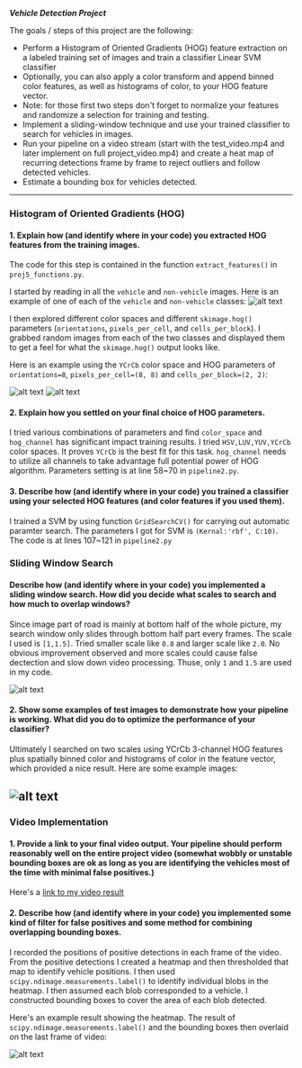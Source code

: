 

***Vehicle Detection Project***

The goals / steps of this project are the following:

* Perform a Histogram of Oriented Gradients (HOG) feature extraction on a labeled training set of images and train a classifier Linear SVM classifier
* Optionally, you can also apply a color transform and append binned color features, as well as histograms of color, to your HOG feature vector. 
* Note: for those first two steps don't forget to normalize your features and randomize a selection for training and testing.
* Implement a sliding-window technique and use your trained classifier to search for vehicles in images.
* Run your pipeline on a video stream (start with the test_video.mp4 and later implement on full project_video.mp4) and create a heat map of recurring detections frame by frame to reject outliers and follow detected vehicles.
* Estimate a bounding box for vehicles detected.

[//]: # (Image References)
[1_car_not_car]: ./write_up_img/1_car_not_car.png
[2_Car_hog]: ./write_up_img/2_Car_hog.png
[2_not_car_hog]: ./write_up_img/2_not_car_hog.png
[3_sliding_window]: ./write_up_img/3_sliding_window.png
[5_bboxes_and_heat]: ./write_up_img/5_bboxes_and_heat.png
[6_label]: ./write_up_img/6_label.png
[7_label_heat_findcar]: ./write_up_img/7_label_heat_findcar.png
[video1]: ./write_up_img.mp4

---

### Histogram of Oriented Gradients (HOG)

#### 1. Explain how (and identify where in your code) you extracted HOG features from the training images.

The code for this step is contained in the function `extract_features()` in `proj5_functions.py`.

I started by reading in all the `vehicle` and `non-vehicle` images.  Here is an example of one of each of the `vehicle` and `non-vehicle` classes:
![alt text][1_car_not_car]

I then explored different color spaces and different `skimage.hog()` parameters (`orientations`, `pixels_per_cell`, and `cells_per_block`).  I grabbed random images from each of the two classes and displayed them to get a feel for what the `skimage.hog()` output looks like.

Here is an example using the `YCrCb` color space and HOG parameters of `orientations=8`, `pixels_per_cell=(8, 8)` and `cells_per_block=(2, 2)`:

![alt text][2_Car_hog]
![alt text][2_not_car_hog]


#### 2. Explain how you settled on your final choice of HOG parameters.

I tried various combinations of parameters and find `color_space` and `hog_channel` has significant impact training results. I tried `HSV,LUV,YUV,YCrCb` color spaces. It proves `YCrCb` is the best fit for this task. `hog_channel` needs to utilize all channels to take advantage full potential power of HOG algorithm. Parameters setting is at line 58~70 in `pipeline2.py`.


#### 3. Describe how (and identify where in your code) you trained a classifier using your selected HOG features (and color features if you used them).

I trained a SVM by using function `GridSearchCV()` for carrying out automatic paramter search. The parameters I got for SVM is `(Kernal:'rbf', C:10)`. The code is at lines 107~121 in `pipeline2.py`

### Sliding Window Search

#### Describe how (and identify where in your code) you implemented a sliding window search.  How did you decide what scales to search and how much to overlap windows?

Since image part of road is mainly at bottom half of the whole picture, my search window only slides through bottom half part every frames. The scale I used is `[1,1.5]`. Tried smaller scale like `0.8` and larger scale like `2.0`. No obvious improvement observed and more scales could cause false dectection and slow down video processing. Thuse, only `1` and `1.5` are used in my code.

![alt text][3_sliding_window]


#### 2. Show some examples of test images to demonstrate how your pipeline is working.  What did you do to optimize the performance of your classifier?

Ultimately I searched on two scales using YCrCb 3-channel HOG features plus spatially binned color and histograms of color in the feature vector, which provided a nice result.  Here are some example images:

![alt text][7_label_heat_findcar]
---

### Video Implementation

#### 1. Provide a link to your final video output.  Your pipeline should perform reasonably well on the entire project video (somewhat wobbly or unstable bounding boxes are ok as long as you are identifying the vehicles most of the time with minimal false positives.)
Here's a [link to my video result](https://youtu.be/9-xOB8HkWcg)


#### 2. Describe how (and identify where in your code) you implemented some kind of filter for false positives and some method for combining overlapping bounding boxes.

I recorded the positions of positive detections in each frame of the video.  From the positive detections I created a heatmap and then thresholded that map to identify vehicle positions.  I then used `scipy.ndimage.measurements.label()` to identify individual blobs in the heatmap.  I then assumed each blob corresponded to a vehicle.  I constructed bounding boxes to cover the area of each blob detected.  

Here's an example result showing the heatmap. The result of `scipy.ndimage.measurements.label()` and the bounding boxes then overlaid on the last frame of video:

![alt text][7_label_heat_findcar]




